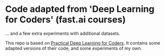 # Code adapted from 'Deep Learning for Coders' (fast.ai courses)
... and a few extra experiments with additional datasets.

This repo is based on [Practical Deep Learning for Coders](http://course.fast.ai/). 
It contains some adapted versions of their code, and some experiments of my own.
